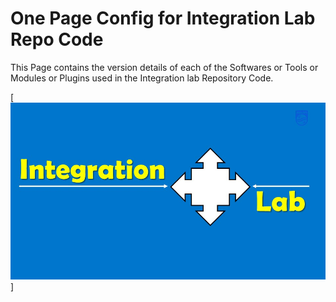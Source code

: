 # One Page Config for Integration Lab Repo Code
This Page contains the version details of each of the Softwares or Tools or Modules or Plugins used in the Integration lab Repository Code.

[![N|Solid](https://github.com/harsha-vardhan-n/My_Sample/blob/main/Ilab.jpg)]
